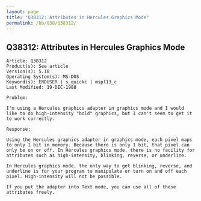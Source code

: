 ```yaml
---
layout: page
title: "Q38312: Attributes in Hercules Graphics Mode"
permalink: /kb/038/Q38312/
---
```


## Q38312: Attributes in Hercules Graphics Mode

	Article: Q38312
	Product(s): See article
	Version(s): 5.10
	Operating System(s): MS-DOS
	Keyword(s): ENDUSER | s_quickc | mspl13_c
	Last Modified: 19-DEC-1988
	
	Problem:
	
	I'm using a Hercules graphics adapter in graphics mode and I would
	like to do high-intensity "bold" graphics, but I can't seem to get it
	to work correctly.
	
	Response:
	
	Using the Hercules graphics adapter in graphics mode, each pixel maps
	to only 1 bit in memory. Because there is only 1 bit, that pixel can
	only be on or off. In Hercules graphics mode, there is no facility for
	attributes such as high-intensity, blinking, reverse, or underline.
	
	In Hercules graphics mode, the only way to get blinking, reverse, and
	underline is for your program to manipulate or turn on and off each
	pixel. High-intensity will not be possible.
	
	If you put the adapter into Text mode, you can use all of these
	attributes freely.
